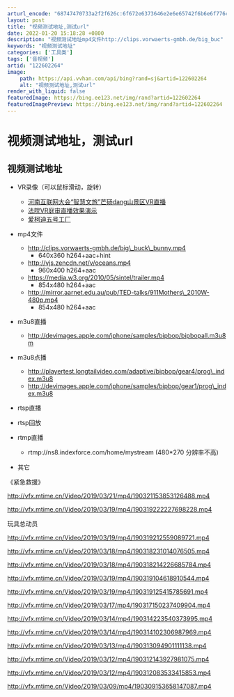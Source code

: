 ```yaml
---
arturl_encode: "68747470733a2f2f626c:6f672e6373646e2e6e65742f6b6e6f776c6564676562616f2f:61727469636c652f64657461696c732f313232363032323634"
layout: post
title: "视频测试地址,测试url"
date: 2022-01-20 15:18:28 +0800
description: "视频测试地址​mp4文件http://clips.vorwaerts-gmbh.de/big_buc"
keywords: "视频测试地址"
categories: ['工具类']
tags: ['音视频']
artid: "122602264"
image:
    path: https://api.vvhan.com/api/bing?rand=sj&artid=122602264
    alt: "视频测试地址,测试url"
render_with_liquid: false
featuredImage: https://bing.ee123.net/img/rand?artid=122602264
featuredImagePreview: https://bing.ee123.net/img/rand?artid=122602264
---
```


# 视频测试地址，测试url

## 视频测试地址​

* VR录像（可以鼠标滑动，旋转）

  + [河南互联网大会“智慧文旅”芒砀dang山景区VR直播](https://www.hosvr.cn/vods/371?from=timeline)
  + [法院VR庭审直播效果演示](https://www.hosvr.cn/vods/563)
  + [爱柯迪五号工厂](https://player.hosvr.cn/hossky/xuhu/vod/V21621934749711)
* mp4文件

  + http://clips.vorwaerts-gmbh.de/big\_buck\_bunny.mp4
    - 640x360 h264+aac+hint
  + http://vjs.zencdn.net/v/oceans.mp4
    - 960x400 h264+aac
  + https://media.w3.org/2010/05/sintel/trailer.mp4
    - 854x480 h264+aac
  + http://mirror.aarnet.edu.au/pub/TED-talks/911Mothers\_2010W-480p.mp4
    - 854x480 h264+aac
* m3u8直播

  + http://devimages.apple.com/iphone/samples/bipbop/bipbopall.m3u8m
* m3u8点播

  + http://playertest.longtailvideo.com/adaptive/bipbop/gear4/prog\_index.m3u8
  + http://devimages.apple.com/iphone/samples/bipbop/gear1/prog\_index.m3u8
* rtsp直播
* rtsp回放
* rtmp直播

  + rtmp://ns8.indexforce.com/home/mystream (480\*270 分辨率不高)
* 其它

《紧急救援》
  
http://vfx.mtime.cn/Video/2019/03/21/mp4/190321153853126488.mp4
  
http://vfx.mtime.cn/Video/2019/03/19/mp4/190319222227698228.mp4

玩具总动员
  
http://vfx.mtime.cn/Video/2019/03/19/mp4/190319212559089721.mp4
  
http://vfx.mtime.cn/Video/2019/03/18/mp4/190318231014076505.mp4
  
http://vfx.mtime.cn/Video/2019/03/18/mp4/190318214226685784.mp4
  
http://vfx.mtime.cn/Video/2019/03/19/mp4/190319104618910544.mp4
  
http://vfx.mtime.cn/Video/2019/03/19/mp4/190319125415785691.mp4
  
http://vfx.mtime.cn/Video/2019/03/17/mp4/190317150237409904.mp4
  
http://vfx.mtime.cn/Video/2019/03/14/mp4/190314223540373995.mp4
  
http://vfx.mtime.cn/Video/2019/03/14/mp4/190314102306987969.mp4
  
http://vfx.mtime.cn/Video/2019/03/13/mp4/190313094901111138.mp4
  
http://vfx.mtime.cn/Video/2019/03/12/mp4/190312143927981075.mp4
  
http://vfx.mtime.cn/Video/2019/03/12/mp4/190312083533415853.mp4
  
http://vfx.mtime.cn/Video/2019/03/09/mp4/190309153658147087.mp4
